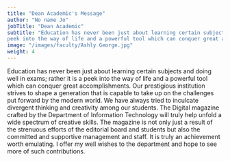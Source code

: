 ```yaml
---
title: "Dean Academic's Message"
author: "No name Jo"
jobTitle: "Dean Academic"
subtitle: "Education has never been just about learning certain subjects and doing well in exams; rather it is a
peek into the way of life and a powerful tool which can conquer great accomplishments."
image: "/images/faculty/Ashly George.jpg"
weight: 4
---
```


Education has never been just about learning certain subjects and doing well in exams; rather it is a
peek into the way of life and a powerful tool which can conquer great accomplishments. Our
prestigious institution strives to shape a generation that is capable to take up on the challenges put
forward by the modern world. We have always tried to inculcate divergent thinking and creativity
among our students. The Digital magazine crafted by the Department of Information Technology will
truly help unfold a wide spectrum of creative skills. The magazine is not only just a result of the
strenuous efforts of the editorial board and students but also the committed and supportive
management and staff. It is truly an achievement worth emulating.
I offer my well wishes to the department and hope to see more of such contributions.
